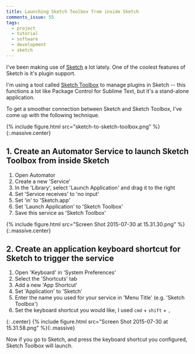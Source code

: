 ```yaml
---
title: Launching Sketch Toolbox from inside Sketch
comments_issue: 55
tags:
  - project
  - tutorial
  - software
  - development
  - sketch
---
```


I've been making use of [Sketch](http://bohemiancoding.com/sketch/) a lot lately. One of the coolest features of Sketch is it's plugin support.

I'm using a tool called [Sketch Toolbox](http://sketchtoolbox.com/) to manage plugins in Sketch -- this functions a lot like Package Control for Sublime Text, but it's a stand-alone application.

<!-- more -->

To get a smoother connection between Sketch and Sketch Toolbox, I've come up with the following technique.

{% include figure.html src="sketch-to-sketch-toolbox.png" %}{:.massive.center}

## 1. Create an Automator Service to launch Sketch Toolbox from inside Sketch

1. Open Automator
2. Create a new 'Service'
3. In the 'Library', select 'Launch Application' and drag it to the right
4. Set 'Service receives' to 'no input'
5. Set 'in' to 'Sketch.app'
6. Set 'Launch Application' to 'Sketch Toolbox'
7. Save this service as 'Sketch Toolbox'

{% include figure.html src="Screen Shot 2015-07-30 at 15.31.30.png" %}{:.massive.center}

## 2. Create an application keyboard shortcut for Sketch to trigger the service

1. Open 'Keyboard' in 'System Preferences'
2. Select the 'Shortcuts' tab
3. Add a new 'App Shortcut'
4. Set 'Application' to 'Sketch'
5. Enter the name you used for your service in 'Menu Title' (e.g. 'Sketch Toolbox')
6. Set the keyboard shortcut you would like, I used `cmd` + `shift` + `,`

{: .center}
{% include figure.html src="Screen Shot 2015-07-30 at 15.31.58.png" %}{:.massive}

Now if you go to Sketch, and press the keyboard shortcut you configured, Sketch Toolbox will launch.
